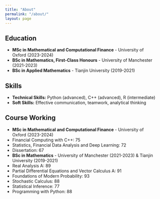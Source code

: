 ```yaml
---
title: "About"
permalink: "/about/"
layout: page
---
```


## Education
- **MSc in Mathematical and Computational Finance** - University of Oxford (2023-2024)
- **BSc in Mathematics, First-Class Honours** - University of Manchester (2021-2023)
- **BSc in Applied Mathematics** - Tianjin University (2019-2021)

## Skills
- **Technical Skills:** Python (advanced), C++ (advanced), R (intermediate)
- **Soft Skills:** Effective communication, teamwork, analytical thinking

## Course Working
- **MSc in Mathematical and Computational Finance** - University of Oxford (2023-2024)
- Financial Computing with C++: 75
- Statistics, Financial Data Analysis and Deep Learning: 72
- Dissertation: 67
- **BSc in Mathematics** - University of Manchester (2021-2023) & Tianjin University (2019-2021)
- Real Analysis A: 89
- Partial Differential Equations and Vector Calculus A: 91
- Foundations of Modern Probability: 93
- Stochastic Calculus: 88
- Statistical Inference: 77
- Programming with Python: 88

